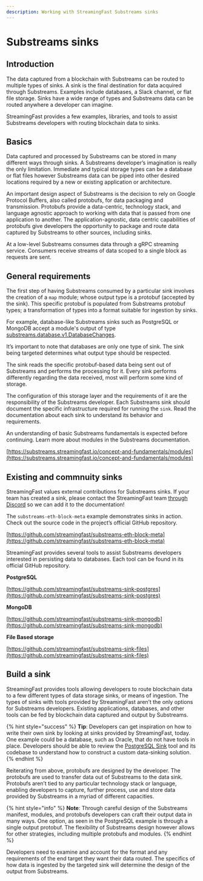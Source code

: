 ```yaml
---
description: Working with StreamingFast Substreams sinks
---
```


# Substreams sinks

## **Introduction**

The data captured from a blockchain with Substreams can be routed to multiple types of sinks. A sink is the final destination for data acquired through Substreams. Examples include databases, a Slack channel, or flat file storage. Sinks have a wide range of types and Substreams data can be routed anywhere a developer can imagine.

StreamingFast provides a few examples, libraries, and tools to assist Substreams developers with routing blockchain data to sinks.

## **Basics**

Data captured and processed by Substreams can be stored in many different ways through sinks. A Substreams developer’s imagination is really the only limitation. Immediate and typical storage types can be a database or flat files however Substreams data can be piped into other desired locations required by a new or existing application or architecture.

An important design aspect of Substreams is the decision to rely on Google Protocol Buffers, also called protobufs, for data packaging and transmission. Protobufs provide a data-centric, technology stack, and language agnostic approach to working with data that is passed from one application to another. The application-agnostic, data centric capabilities of protobufs give developers the opportunity to package and route data captured by Substreams to other sources, including sinks.

At a low-level Substreams consumes data through a gRPC streaming service. Consumers receive streams of data scoped to a single block as requests are sent.

## **General requirements**

The first step of having Substreams consumed by a particular sink involves the creation of a `map` module; whose output type is a protobuf (accepted by the sink). This specific protobuf is populated from Substreams protobuf types; a transformation of types into a format suitable for ingestion by sinks.

For example, database-like Substreams sinks such as PostgreSQL or MongoDB accept a module's output of type [substreams.database.v1.DatabaseChanges](https://github.com/streamingfast/substreams-database-change/blob/develop/proto/database/v1/database.proto#L5).

It’s important to note that databases are only one type of sink. The sink being targeted determines what output type should be respected.

The sink reads the specific protobuf-based data being sent out of Substreams and performs the processing for it. Every sink performs differently regarding the data received, most will perform some kind of storage.

The configuration of this storage layer and the requirements of it are the responsibility of the Substreams developer. Each Substreams sink should document the specific infrastructure required for running the `sink`. Read the documentation about each sink to understand its behavior and requirements.

An understanding of basic Substreams fundamentals is expected before continuing. Learn more about modules in the Substreams documentation.

[https://substreams.streamingfast.io/concept-and-fundamentals/modules](https://substreams.streamingfast.io/concept-and-fundamentals/modules)

## **Existing and commnuity sinks**

StreamingFast values external contributions for Substreams sinks. If your team has created a sink, please contact the StreamingFast team [through Discord](https://discord.gg/mYPcRAzeVN) so we can add it to the documentation!

The `substreams-eth-block-meta` example demonstrates sinks in action. Check out the source code in the project’s official GitHub repository.

[https://github.com/streamingfast/substreams-eth-block-meta](https://github.com/streamingfast/substreams-eth-block-meta)

StreamingFast provides several tools to assist Substreams developers interested in persisting data to databases. Each tool can be found in its official GitHub repository.

**PostgreSQL**

[https://github.com/streamingfast/substreams-sink-postgres](https://github.com/streamingfast/substreams-sink-postgres)

**MongoDB**

[https://github.com/streamingfast/substreams-sink-mongodb](https://github.com/streamingfast/substreams-sink-mongodb)

**File Based storage**

[https://github.com/streamingfast/substreams-sink-files](https://github.com/streamingfast/substreams-sink-files)

## **Build a sink**

StreamingFast provides tools allowing developers to route blockchain data to a few different types of data storage sinks, or means of ingestion. The types of sinks with tools provided by StreamingFast aren’t the only options for Substreams developers. Existing applications, databases, and other tools can be fed by blockchain data captured and output by Substreams.

{% hint style="success" %}
**Tip**: Developers can get inspiration on how to write their own sink by looking at sinks provided by StreamingFast, today. One example could be a database, such as Oracle, that do not have tools in place. Developers should be able to review the [PostgreSQL Sink](https://github.com/streamingfast/substreams-sink-postgres) tool and its codebase to understand how to construct a custom data-sinking solution.
{% endhint %}

Reiterating from above, protobufs are designed by the developer. The protobufs are used to transfer data out of Substreams to the data sink. Protobufs aren’t tied to any particular technology stack or language, enabling developers to capture, further process, use and store data provided by Substreams in a myriad of different capacities.

{% hint style="info" %}
**Note**: Through careful design of the Substreams manifest, modules, and protobufs developers can craft their output data in many ways. One option, as seen in the PostgreSQL example is through a single output protobuf. The flexibility of Substreams design however allows for other strategies, including multiple protobufs and modules.
{% endhint %}

Developers need to examine and account for the format and any requirements of the end target they want their data routed. The specifics of how data is ingested by the targeted sink will determine the design of the output from Substreams.

